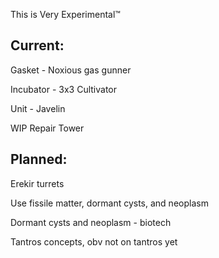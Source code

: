 This is Very Experimental™

## Current:
  Gasket - Noxious gas gunner
  
  Incubator - 3x3 Cultivator
  
  Unit - Javelin
  
  WIP Repair Tower
  
## Planned:

Erekir turrets

Use fissile matter, dormant cysts, and neoplasm

Dormant cysts and neoplasm - biotech

Tantros concepts, obv not on tantros yet

